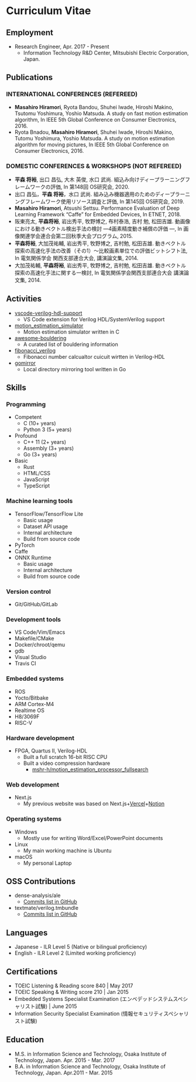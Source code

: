 # Curriculum Vitae

## Employment

- Research Engineer, Apr. 2017 - Present
  - Information Technology R&#38;D Center, Mitsubishi Electric
  Corporation, Japan.

## Publications

### INTERNATIONAL CONFERENCES (REFEREED)

- **Masahiro Hiramori**, Ryota Bandou, Shuhei Iwade, Hiroshi Makino, Tsutomu Yoshimura, Yoshio Matsuda. A study on fast motion estimation algorithm, In IEEE 5th Global Conference on Consumer Electronics, 2016.
- Ryota Bnadou, **Masahiro Hiramori**, Shuhei Iwade, Hiroshi Makino, Tutomu Yoshimura, Yoshio Matsuda. A study on motion estimation algorithm for moving pictures, In IEEE 5th Global Conference on Consumer Electronics, 2016.

### DOMESTIC CONFERENCES &#38; WORKSHOPS (NOT REFEREED)

- **平森 将裕**, 出口 昌弘, 大木 英俊, 水口 武尚. 組込み向けディープラーニングフレームワークの評価, In 第148回 OS研究会, 2020.
- 出口 昌弘，**平森 将裕**，水口 武尚. 組み込み機器適用のためのディープラーニングフレームワーク使用リソース調査と評価, In 第145回 OS研究会, 2019.
- **Masahiro Hiramori**, Atsushi Settsu. Performance Evaluation of Deep Learning Framework “Caffe” for Embedded Devices, In ETNET, 2018.
- 阪東亮太, **平森将裕**, 岩出秀平, 牧野博之, 布村泰浩, 吉村 勉, 松田吉雄. 動画像における動きベクトル検出手法の検討 ―4画素精度動き補償の評価 ―, In 画像関連学会連合会第二回秋季大会プログラム, 2015.
- **平森将裕**, 大加茂祐輔, 岩出秀平, 牧野博之, 吉村勉, 松田吉雄. 動きベクトル探索の高速化手法の改善（その1）～比較画素単位での評価ビットシフト法, In 電気関係学会 関西支部連合大会, 講演論文集, 2014.
- 大加茂祐輔, **平森将裕**, 岩出秀平, 牧野博之, 吉村勉, 松田吉雄. 動きベクトル探索の高速化手法に関する一検討, In 電気関係学会関西支部連合大会 講演論文集, 2014.

## Activities

- [vscode-verilog-hdl-support](https://github.com/mshr-h/vscode-verilog-hdl-support)
  - VS Code extension for Verilog HDL/SystemVerilog support
- [motion_estimation_simulator](https://github.com/mshr-h/motion_estimation_simulator)
  - Motion estimation simulator written in C
- [awesome-bouldering](https://github.com/mshr-h/awesome-bouldering)
  - A curated list of bouldering information
- [fibonacci_verilog](https://github.com/mshr-h/fibonacci_verilog)
  - Fibonacci number calcualtor cuicuit wirtten in Verilog-HDL
- [gomirror](https://github.com/mshr-h/gomirror)
  - Local directory mirroring tool written in Go

## Skills

### Programming

- Competent
  - C (10+ years)
  - Python 3 (5+ years)
- Profound
  - C++ 11 (2+ years)
  - Assembly (3+ years)
  - Go (3+ years)
- Basic
  - Rust
  - HTML/CSS
  - JavaScript
  - TypeScript

### Machine learning tools

- TensorFlow/TensorFlow Lite
  - Basic usage
  - Dataset API usage
  - Internal architecture
  - Build from source code
- PyTorch
- Caffe
- ONNX Runtime
  - Basic usage
  - Internal architecture
  - Build from source code

### Version control

- Git/GitHub/GitLab

### Development tools

- VS Code/Vim/Emacs
- Makefile/CMake
- Docker/chroot/qemu
- gdb
- Visual Studio
- Travis CI

### Embedded systems

- ROS
- Yocto/Bitbake
- ARM Cortex-M4
- Realtime OS
- H8/3069F
- RISC-V

### Hardware development

- FPGA, Quartus II, Verilog-HDL
  - Built a full scratch 16-bit RISC CPU
  - Built a video compression hardware
    - [mshr-h/motion_estimation_processor_fullsearch](https://github.com/mshr-h/motion_estimation_processor_fullsearch)

### Web development

- Next.js
  - My previous website was based on Next.js+[Vercel](https://vercel.com/)+[Notion](https://www.notion.so/)

### Operating systems

- Windows
  - Mostly use for writing Word/Excel/PowerPoint documents
- Linux
  - My main working machine is Ubuntu
- macOS
  - My personal Laptop

## OSS Contributions

- dense-analysis/ale
  - [Commits list in GitHub](https://github.com/dense-analysis/ale/commits?author=mshr-h)
- textmate/verilog.tmbundle
  - [Commits list in GitHub](https://github.com/textmate/verilog.tmbundle/commits?author=mshr-h)

## Languages

- Japanese - ILR Level 5 (Native or bilingual proficiency)
- English - ILR Level 2 (Limited working proficiency)

## Certifications

- TOEIC Listening & Reading score 840 | May 2017
- TOEIC Speaking & Writing score 210 | Jan 2015
- Embedded Systems Specialist Examination (エンベデッドシステムスペシャリスト試験) | June 2015
- Information Security Specialist Examination (情報セキュリティスペシャリスト試験)

## Education

- M.S. in Information Science and Technology, Osaka Institute of Technology, Japan. Apr. 2015 - Mar. 2017
- B.A. in Information Science and Technology, Osaka Institute of Technology, Japan. Apr.2011 - Mar. 2015
